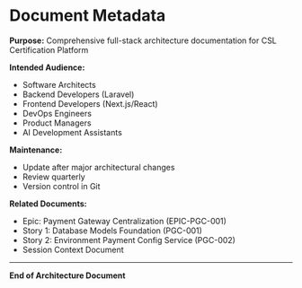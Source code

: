# Document Metadata

**Purpose:** Comprehensive full-stack architecture documentation for CSL Certification Platform

**Intended Audience:**
- Software Architects
- Backend Developers (Laravel)
- Frontend Developers (Next.js/React)
- DevOps Engineers
- Product Managers
- AI Development Assistants

**Maintenance:**
- Update after major architectural changes
- Review quarterly
- Version control in Git

**Related Documents:**
- Epic: Payment Gateway Centralization (EPIC-PGC-001)
- Story 1: Database Models Foundation (PGC-001)
- Story 2: Environment Payment Config Service (PGC-002)
- Session Context Document

---

**End of Architecture Document**
